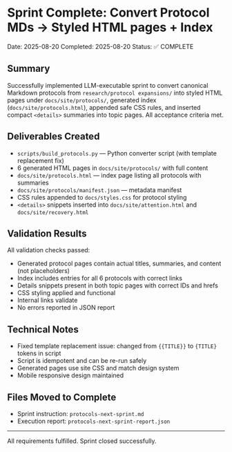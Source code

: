 # Sprint Complete: Convert Protocol MDs → Styled HTML pages + Index

Date: 2025-08-20
Completed: 2025-08-20
Status: ✅ COMPLETE

## Summary
Successfully implemented LLM-executable sprint to convert canonical Markdown protocols from `research/protocol expansions/` into styled HTML pages under `docs/site/protocols/`, generated index (`docs/site/protocols.html`), appended safe CSS rules, and inserted compact `<details>` summaries into topic pages. All acceptance criteria met.

## Deliverables Created
- `scripts/build_protocols.py` — Python converter script (with template replacement fix)
- 6 generated HTML pages in `docs/site/protocols/` with full content
- `docs/site/protocols.html` — index page listing all protocols with summaries
- `docs/site/protocols/manifest.json` — metadata manifest
- CSS rules appended to `docs/styles.css` for protocol styling
- `<details>` snippets inserted into `docs/site/attention.html` and `docs/site/recovery.html`

## Validation Results
All validation checks passed:
- Generated protocol pages contain actual titles, summaries, and content (not placeholders)
- Index includes entries for all 6 protocols with correct links
- Details snippets present in both topic pages with correct IDs and hrefs
- CSS styling applied and functional
- Internal links validate
- No errors reported in JSON report

## Technical Notes
- Fixed template replacement issue: changed from `{{TITLE}}` to `{TITLE}` tokens in script
- Script is idempotent and can be re-run safely
- Generated pages use site CSS and match design system
- Mobile responsive design maintained

## Files Moved to Complete
- Sprint instruction: `protocols-next-sprint.md`
- Execution report: `protocols-next-sprint-report.json`

---
All requirements fulfilled. Sprint closed successfully.
